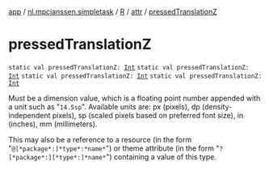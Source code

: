 [app](../../../index.md) / [nl.mpcjanssen.simpletask](../../index.md) / [R](../index.md) / [attr](index.md) / [pressedTranslationZ](.)

# pressedTranslationZ

`static val pressedTranslationZ: `[`Int`](https://kotlinlang.org/api/latest/jvm/stdlib/kotlin/-int/index.html)
`static val pressedTranslationZ: `[`Int`](https://kotlinlang.org/api/latest/jvm/stdlib/kotlin/-int/index.html)
`static val pressedTranslationZ: `[`Int`](https://kotlinlang.org/api/latest/jvm/stdlib/kotlin/-int/index.html)
`static val pressedTranslationZ: `[`Int`](https://kotlinlang.org/api/latest/jvm/stdlib/kotlin/-int/index.html)

Must be a dimension value, which is a floating point number appended with a unit such as "`14.5sp`". Available units are: px (pixels), dp (density-independent pixels), sp (scaled pixels based on preferred font size), in (inches), mm (millimeters).

This may also be a reference to a resource (in the form "`@[*package*:]*type*:*name*`") or theme attribute (in the form "`?[*package*:][*type*:]*name*`") containing a value of this type.

